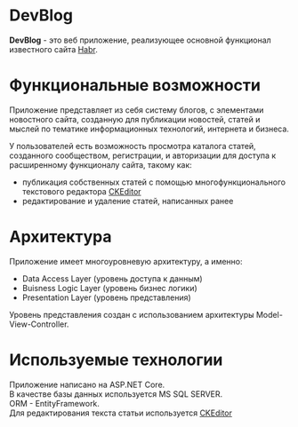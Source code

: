 # DevBlog
**DevBlog** - это веб приложение, реализующее основной функционал известного сайта [Habr](https://habr.com/ru/all/).

# Функциональные возможности
Приложение представляет из себя систему блогов, с элементами новостного сайта, созданную для публикации новостей, статей и мыслей по тематике информационных технологий, интернета и бизнеса.

У пользователей есть возможность просмотра каталога статей, созданного сообществом, регистрации, и авторизации для доступа к расширенному функционалу сайта, такому как: 
- публикация собственных статей с помощью многофункционального текстового редактора [CKEditor](https://ckeditor.com)
- редактирование и удаление статей, написанных ранее

# Архитектура

Приложение имеет многоуровневую архитектуру, а именно:
- Data Access Layer (уровень доступа к данным)
- Buisness Logic Layer (уровень бизнес логики)
- Presentation Layer (уровень представления)

Уровень представления создан с использованием архитектуры Model-View-Controller.  

# Используемые технологии
Приложение написано на ASP.NET Core.  
В качестве базы данных используется MS SQL SERVER.  
ORM - EntityFramework.  
Для редактирования текста статьи используется [CKEditor](https://ckeditor.com)